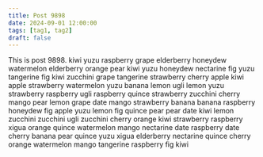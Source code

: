 ```yaml
---
title: Post 9898
date: 2024-09-01 12:00:00
tags: [tag1, tag2]
draft: false
---
```

This is post 9898.
kiwi
yuzu
raspberry
grape
elderberry
honeydew
watermelon
elderberry
orange
pear
kiwi
yuzu
honeydew
nectarine
fig
yuzu
tangerine
fig
kiwi
zucchini
grape
tangerine
strawberry
cherry
apple
kiwi
apple
strawberry
watermelon
yuzu
banana
lemon
ugli
lemon
yuzu
strawberry
raspberry
ugli
raspberry
quince
strawberry
zucchini
cherry
mango
pear
lemon
grape
date
mango
strawberry
banana
banana
raspberry
honeydew
fig
apple
yuzu
lemon
fig
quince
pear
pear
date
kiwi
lemon
zucchini
zucchini
ugli
zucchini
cherry
orange
kiwi
strawberry
raspberry
xigua
orange
quince
watermelon
mango
nectarine
date
raspberry
date
cherry
banana
pear
quince
yuzu
xigua
elderberry
nectarine
quince
cherry
orange
watermelon
mango
tangerine
raspberry
fig
kiwi
